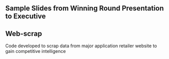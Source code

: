 ## Sample Slides from Winning Round Presentation to Executive 

## Web-scrap
Code developed to scrap data from major application retailer website to gain competitive intelligence
